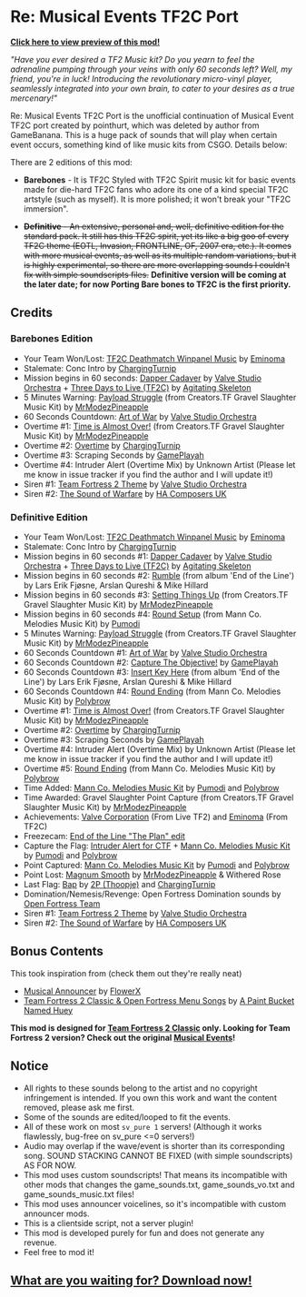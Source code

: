 # Re: Musical Events TF2C Port
**[Click here to view preview of this mod!](https://www.youtube.com/watch?v=lCce29ohmeM)**

*"Have you ever desired a TF2 Music kit? Do you yearn to feel the adrenaline pumping through your veins with only 60 seconds left? Well, my friend, you're in luck! Introducing the revolutionary micro-vinyl player, seamlessly integrated into your own brain, to cater to your desires as a true mercenary!"*

Re: Musical Events TF2C Port is the unofficial continuation of Musical Event TF2C port created by pointhurt, which was deleted by author from GameBanana. This is a huge pack of sounds that will play when certain event occurs, something kind of like music kits from CSGO. Details below:

There are 2 editions of this mod:
* **Barebones** - It is TF2C Styled with TF2C Spirit music kit for basic events made for die-hard TF2C fans who adore its one of a kind special TF2C artstyle (such as myself). It is more polished; it won't break your "TF2C immersion".

* ~~**Definitive** - An extensive, personal and, well, definitive edition for the standard pack. It still has this TF2C spirit, yet its like a big goo of every TF2C theme (EOTL, Invasion, FRONTLINE, OF, 2007 era, etc.). It comes with more musical events, as well as its multiple random variations, but it is highly experimental, so there are more overlapping sounds I couldn't fix with simple soundscripts files.~~ __Definitive version will be coming at the later date; for now Porting Bare bones to TF2C is the first priority.__

## Credits
### Barebones Edition
* Your Team Won/Lost: [TF2C Deathmatch Winpanel Music](https://youtu.be/dHP6-1-Mu0A?t=40) by [Eminoma](https://twitter.com/EminomaTeam)
* Stalemate: Conc Intro by [ChargingTurnip](https://www.youtube.com/@ChargingTurnip)
* Mission begins in 60 seconds: [Dapper Cadaver](https://www.youtube.com/watch?v=52HVSkAgn0g) by [Valve Studio Orchestra](https://www.valvesoftware.com/en/) + [Three Days to Live (TF2C)](https://www.youtube.com/watch?v=PzlR2ghSYtg) by [Agitating Skeleton](https://www.youtube.com/@AlphaBlaster1337)
* 5 Minutes Warning: [Payload Struggle](https://youtu.be/k53uIBb7aQI?t=140) (from Creators.TF Gravel Slaughter Music Kit) by [MrModezPineapple](https://www.youtube.com/@MrModez)
* 60 Seconds Countdown: [Art of War](https://www.youtube.com/watch?v=2ENmljQAYXI) by [Valve Studio Orchestra](https://www.valvesoftware.com/en/)
* Overtime #1: [Time is Almost Over!](https://youtu.be/k53uIBb7aQI?t=65)  (from Creators.TF Gravel Slaughter Music Kit) by [MrModezPineapple](https://www.youtube.com/@MrModez)
* Overtime #2: [Overtime](https://cdn.discordapp.com/attachments/561311973757943808/814668123185479680/overtime.ogg) by [ChargingTurnip](https://www.youtube.com/@ChargingTurnip)
* Overtime #3: Scraping Seconds by [GamePlayah](https://soundcloud.com/gameplayah)
* Overtime #4: Intruder Alert (Overtime Mix) by Unknown Artist (Please let me know in issue tracker if you find the author and I will update it!)
* Siren #1: [Team Fortress 2 Theme](https://www.youtube.com/watch?v=PDM2qukzKwg) by [Valve Studio Orchestra](https://www.valvesoftware.com/en/)
* Siren #2: [The Sound of Warfare](https://www.youtube.com/watch?v=scOZ6HzhHBY) by [HA Composers UK](https://www.youtube.com/@HAComposerUK)

### Definitive Edition
* Your Team Won/Lost: [TF2C Deathmatch Winpanel Music](https://youtu.be/dHP6-1-Mu0A?t=40) by [Eminoma](https://twitter.com/EminomaTeam)
* Stalemate: Conc Intro by [ChargingTurnip](https://www.youtube.com/@ChargingTurnip)
* Mission begins in 60 seconds #1: [Dapper Cadaver](https://www.youtube.com/watch?v=52HVSkAgn0g) by [Valve Studio Orchestra](https://www.valvesoftware.com/en/) + [Three Days to Live (TF2C)](https://www.youtube.com/watch?v=PzlR2ghSYtg) by [Agitating Skeleton](https://www.youtube.com/@AlphaBlaster1337)
* Mission begins in 60 seconds #2: [Rumble](https://www.youtube.com/watch?v=KLFSFNwP_5I) (from album 'End of the Line') by Lars Erik Fjøsne, Arslan Qureshi & Mike Hillard
* Mission begins in 60 seconds #3: [Setting Things Up](https://www.youtube.com/watch?v=cjNWVOje-T0) (from Creators.TF Gravel Slaughter Music Kit) by [MrModezPineapple](https://www.youtube.com/@MrModez)
* Mission begins in 60 seconds #4: [Round Setup](https://www.youtube.com/watch?v=DHLRvBqQo1E) (from Mann Co. Melodies Music Kit) by [Pumodi](https://www.youtube.com/channel/UCoJCjMAfsfygv-mjNPC5MpQ)
* 5 Minutes Warning: [Payload Struggle](https://youtu.be/k53uIBb7aQI?t=140) (from Creators.TF Gravel Slaughter Music Kit) by [MrModezPineapple](https://www.youtube.com/@MrModez)
* 60 Seconds Countdown #1: [Art of War](https://www.youtube.com/watch?v=2ENmljQAYXI) by [Valve Studio Orchestra](https://www.valvesoftware.com/en/)
* 60 Seconds Countdown #2: [Capture The Objective!](https://soundcloud.com/gameplayaharchive1/tf2-overtime) by [GamePlayah](https://soundcloud.com/gameplayah)
* 60 Seconds Countdown #3: [Insert Key Here](https://www.youtube.com/watch?v=TjP8pnn5m90) (from album 'End of the Line') by Lars Erik Fjøsne, Arslan Qureshi & Mike Hillard
* 60 Seconds Countdown #4: [Round Ending](https://www.youtube.com/watch?v=6IrPZsVJxm8&t=91s) (from Mann Co. Melodies Music Kit) by [Polybrow](https://www.youtube.com/@Polybrow)
* Overtime #1: [Time is Almost Over!](https://youtu.be/k53uIBb7aQI?t=65)  (from Creators.TF Gravel Slaughter Music Kit) by [MrModezPineapple](https://www.youtube.com/@MrModez)
* Overtime #2: [Overtime](https://cdn.discordapp.com/attachments/561311973757943808/814668123185479680/overtime.ogg) by [ChargingTurnip](https://www.youtube.com/@ChargingTurnip)
* Overtime #3: Scraping Seconds by [GamePlayah](https://soundcloud.com/gameplayah)
* Overtime #4: Intruder Alert (Overtime Mix) by Unknown Artist (Please let me know in issue tracker if you find the author and I will update it!)
* Overtime #5: [Round Ending](https://www.youtube.com/watch?v=6IrPZsVJxm8&t=91s) (from Mann Co. Melodies Music Kit) by [Polybrow](https://www.youtube.com/@Polybrow)
* Time Added: [Mann Co. Melodies Music Kit](https://www.youtube.com/playlist?list=PLtaUUjp2VXrKavcaRTGCAXUjebY80TCsW) by [Pumodi](https://www.youtube.com/@pumodi) and [Polybrow](https://www.youtube.com/@Polybrow)
* Time Awarded: Gravel Slaughter Point Capture (from Creators.TF Gravel Slaughter Music Kit) by [MrModezPineapple](https://www.youtube.com/@MrModez)
* Achievements: [Valve Corporation](https://www.valvesoftware.com/en/) (From Live TF2) and [Eminoma](https://twitter.com/EminomaTeam) (From TF2C)
* Freezecam: [End of the Line "The Plan" edit](https://gamebanana.com/sounds/42763)
* Capture the Flag: [Intruder Alert for CTF](https://gamebanana.com/sounds/54423) + [Mann Co. Melodies Music Kit](https://www.youtube.com/playlist?list=PLtaUUjp2VXrKavcaRTGCAXUjebY80TCsW) by [Pumodi](https://www.youtube.com/@pumodi) and [Polybrow](https://www.youtube.com/@Polybrow)
* Point Captured: [Mann Co. Melodies Music Kit](https://www.youtube.com/playlist?list=PLtaUUjp2VXrKavcaRTGCAXUjebY80TCsW) by [Pumodi](https://www.youtube.com/@pumodi) and [Polybrow](https://www.youtube.com/@Polybrow)
* Point Lost: [Magnum Smooth](https://www.youtube.com/watch?v=8Ph7bCwyhPM) by [MrModezPineapple](https://www.youtube.com/@MrModez) & Withered Rose
* Last Flag: [Bap](https://www.youtube.com/watch?v=tQvwQtDZoIk) by [2P (Thoopje)](https://www.youtube.com/c/Thoopje) and [ChargingTurnip](https://www.youtube.com/@ChargingTurnip)
* Domination/Nemesis/Revenge: Open Fortress Domination sounds by [Open Fortress Team](https://openfortress.fun/credits)
* Siren #1: [Team Fortress 2 Theme](https://www.youtube.com/watch?v=PDM2qukzKwg) by [Valve Studio Orchestra](https://www.valvesoftware.com/en/)
* Siren #2: [The Sound of Warfare](https://www.youtube.com/watch?v=scOZ6HzhHBY) by [HA Composers UK](https://www.youtube.com/@HAComposerUK)

## Bonus Contents
This took inspiration from (check them out they're really neat)
- [Musical Announcer](https://gamebanana.com/sounds/60072) by [FlowerX](https://gamebanana.com/members/1744970)
- [Team Fortress 2 Classic & Open Fortress Menu Songs](https://gamebanana.com/sounds/50339) by [A Paint Bucket Named Huey](https://gamebanana.com/members/1515334)

**This mod is designed for [Team Fortress 2 Classic](https://tf2classic.com) only. Looking for Team Fortress 2 version? Check out the original [Musical Events](https://gamebanana.com/sounds/53978)!**

## Notice
* All rights to these sounds belong to the artist and no copyright infringement is intended. If you own this work and want the content removed, please ask me first.
* Some of the sounds are edited/looped to fit the events.
* All of these work on most `sv_pure 1` servers! (Although it works flawlessly, bug-free on sv_pure <=0 servers!)
* Audio may overlap if the wave/event is shorter than its corresponding song. SOUND STACKING CANNOT BE FIXED (with simple soundscripts) AS FOR NOW.
* This mod uses custom soundscripts! That means its incompatible with other mods that changes the game_sounds.txt, game_sounds_vo.txt and game_sounds_music.txt files!
* This mod uses announcer voicelines, so it's incompatible with custom announcer mods.
* This is a clientside script, not a server plugin!
* This mod is developed purely for fun and does not generate any revenue.
* Feel free to mod it!

## [What are you waiting for? Download now!](https://github.com/RoonMoonlight/Re-Musical-Events-TF2C-Port/releases/latest)
